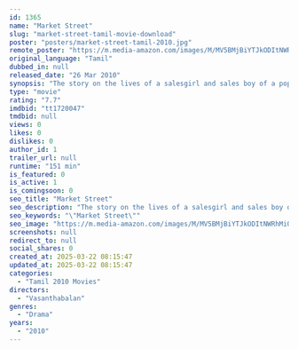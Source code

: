 ```yaml
---
id: 1365
name: "Market Street"
slug: "market-street-tamil-movie-download"
poster: "posters/market-street-tamil-2010.jpg"
remote_poster: "https://m.media-amazon.com/images/M/MV5BMjBiYTJkODItNWRhMi00NDQ3LTg1NTEtMjc5NmVlZmRhNTEzXkEyXkFqcGdeQXVyMTEzNzg0Mjkx._V1_SX300.jpg"
original_language: "Tamil"
dubbed_in: null
released_date: "26 Mar 2010"
synopsis: "The story on the lives of a salesgirl and sales boy of a popular Saree store in Chennai."
type: "movie"
rating: "7.7"
imdbid: "tt1720047"
tmdbid: null
views: 0
likes: 0
dislikes: 0
author_id: 1
trailer_url: null
runtime: "151 min"
is_featured: 0
is_active: 1
is_comingsoon: 0
seo_title: "Market Street"
seo_description: "The story on the lives of a salesgirl and sales boy of a popular Saree store in Chennai."
seo_keywords: "\"Market Street\""
seo_image: "https://m.media-amazon.com/images/M/MV5BMjBiYTJkODItNWRhMi00NDQ3LTg1NTEtMjc5NmVlZmRhNTEzXkEyXkFqcGdeQXVyMTEzNzg0Mjkx._V1_SX300.jpg"
screenshots: null
redirect_to: null
social_shares: 0
created_at: 2025-03-22 08:15:47
updated_at: 2025-03-22 08:15:47
categories:
  - "Tamil 2010 Movies"
directors:
  - "Vasanthabalan"
genres:
  - "Drama"
years:
  - "2010"
---
```


